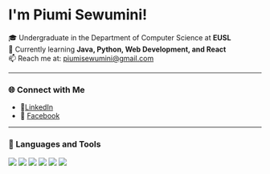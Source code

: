 
# I'm Piumi Sewumini!  
🎓 Undergraduate in the Department of Computer Science at **EUSL**  
🌱 Currently learning **Java, Python, Web Development, and React**  
📫 Reach me at: [piumisewumini@gmail.com](mailto:piumisewumini@gmail.com)

---

### 🌐 Connect with Me

- 💼[LinkedIn](https://www.linkedin.com/in/piyumi-sewumini-849a0225a/)
- 📘 [Facebook](https://www.facebook.com/YOUR-FACEBOOK-USERNAME)


---

### 🚀 Languages and Tools

<p align="left">
  <img src="https://img.shields.io/badge/-Java-007396?style=flat&logo=java&logoColor=white"/>
  <img src="https://img.shields.io/badge/-Python-3776AB?style=flat&logo=python&logoColor=white"/>
  <img src="https://img.shields.io/badge/-HTML5-E34F26?style=flat&logo=html5&logoColor=white"/>
  <img src="https://img.shields.io/badge/-CSS3-1572B6?style=flat&logo=css3&logoColor=white"/>
  <img src="https://img.shields.io/badge/-JavaScript-F7DF1E?style=flat&logo=javascript&logoColor=black"/>
  <img src="https://img.shields.io/badge/-React-20232A?style=flat&logo=react&logoColor=61DAFB"/>
</p>

